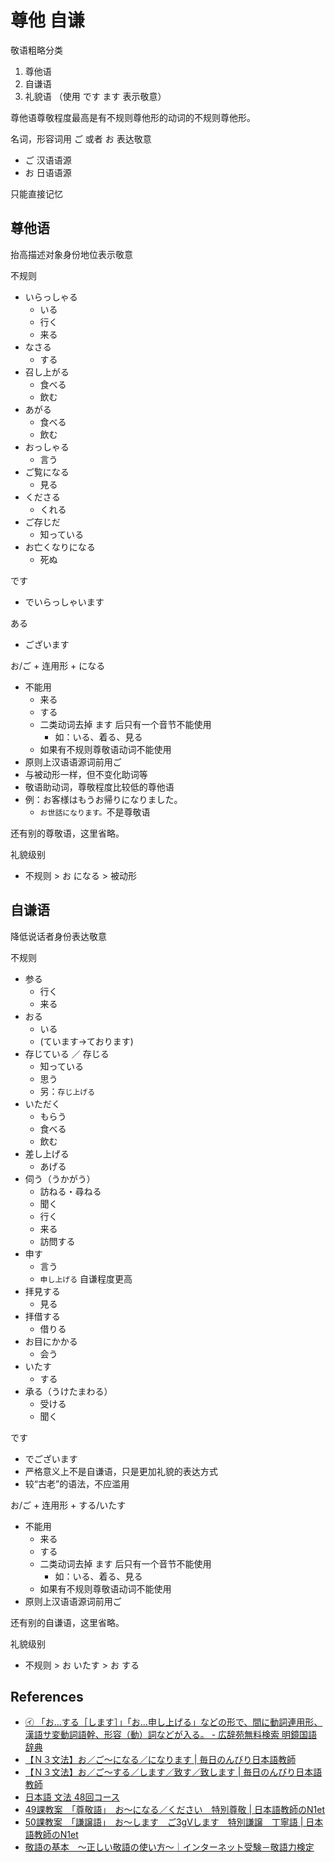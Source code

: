 # 尊他 自谦

敬语粗略分类

1. 尊他语
2. 自谦语
3. 礼貌语 （使用 です ます 表示敬意）

尊他语尊敬程度最高是有不规则尊他形的动词的不规则尊他形。

名词，形容词用 ご 或者 お 表达敬意

* ご 汉语语源
* お 日语语源

只能直接记忆

## 尊他语

抬高描述对象身份地位表示敬意

不规则

* いらっしゃる
  * いる
  * 行く
  * 来る
* なさる
  * する
* 召し上がる
  * 食べる
  * 飲む
* あがる
  * 食べる
  * 飲む
* おっしゃる
  * 言う
* ご覧になる
  * 見る
* くださる
  * くれる
* ご存じだ
  * 知っている
* お亡くなりになる
  * 死ぬ

です

* でいらっしゃいます

ある

* ございます

お/ご \+ 连用形 \+ になる

* 不能用
  * 来る
  * する
  * 二类动词去掉 ます 后只有一个音节不能使用
    * 如：いる、着る、見る
  * 如果有不规则尊敬语动词不能使用
* 原则上汉语语源词前用ご
* 与被动形一样，但不变化助词等
* 敬语助动词，尊敬程度比较低的尊他语
* 例：お客様はもうお帰りになりました。
  * `お世話になります。`不是尊敬语

还有别的尊敬语，这里省略。

礼貌级别

* 不规则 > お になる > 被动形

## 自谦语

降低说话者身份表达敬意

不规则

* 参る
  * 行く
  * 来る
* おる
  * いる
  * (ています→ております)
* 存じている ／ 存じる
  * 知っている
  * 思う
  * 另：`存じ上げる`
* いただく
  * もらう
  * 食べる
  * 飲む
* 差し上げる
  * あげる
* 伺う（うかがう）
  * 訪ねる・尋ねる
  * 聞く
  * 行く
  * 来る
  * 訪問する
* 申す
  * 言う
  * `申し上げる` 自谦程度更高
* 拝見する
  * 見る
* 拝借する
  * 借りる
* お目にかかる
  * 会う
* いたす
  * する
* 承る（うけたまわる）
  * 受ける
  * 聞く

です

* でございます
* 严格意义上不是自谦语，只是更加礼貌的表达方式
* 较“古老”的语法，不应滥用

お/ご \+ 连用形 \+ する/いたす

* 不能用
  * 来る
  * する
  * 二类动词去掉 ます 后只有一个音节不能使用
    * 如：いる、着る、見る
  * 如果有不规则尊敬语动词不能使用
* 原则上汉语语源词前用ご

还有别的自谦语，这里省略。

礼貌级别

* 不规则 > お いたす > お する

## References

* [㋑ 「お…する［します］」「お…申し上げる」などの形で、間に動詞連用形、漢語サ変動詞語幹、形容（動）詞などが入る。 - 広辞苑無料検索 明鏡国語辞典](https://sakura-paris.org/dict/%E6%98%8E%E9%8F%A1%E5%9B%BD%E8%AA%9E%E8%BE%9E%E5%85%B8/content/744_888)
* [【Ｎ３文法】お／ご～になる／になります | 毎日のんびり日本語教師](https://nihongonosensei.net/?p=20362)
* [【Ｎ３文法】お／ご～する／します／致す／致します | 毎日のんびり日本語教師](https://nihongonosensei.net/?p=20372)
* [日本語 文法 48回コース](http://www.coelang.tufs.ac.jp/mt/ja/gmod/courses/c02/lesson48/step2/explanation/092.html)
* [49課教案　「尊敬語」　お～になる／ください　特別尊敬  |  日本語教師のN1et](https://jn1et.com/kyouan49/)
* [50課教案　「謙譲語」　お～します　ご3gVします　特別謙譲　丁寧語  |  日本語教師のN1et](https://jn1et.com/kyouan50/)
* [敬語の基本　～正しい敬語の使い方～｜インターネット受験－敬語力検定](https://www.keigoryoku.com/keigo/)